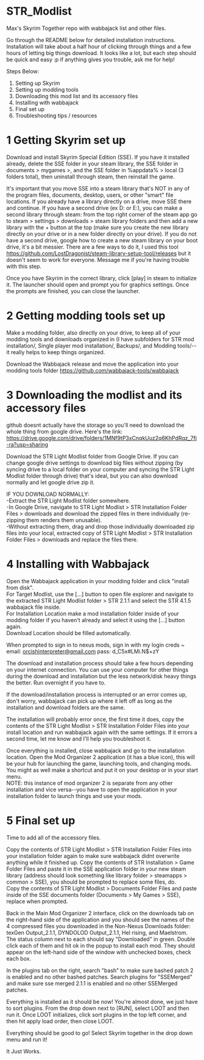 # STR_Modlist
Max's Skyrim Together repo with wabbajack list and other files.

Go through the README below for detailed installation instructions. Installation will take about a half hour of clicking through things and a few hours of letting big things download. It looks like a lot, but each step should be quick and easy :p if anything gives you trouble, ask me for help!

Steps Below:
1. Setting up Skyrim
2. Setting up modding tools
3. Downloading this mod list and its accessory files
4. Installing with wabbajack
5. Final set up
6. Troubleshooting tips / resources


# 1 Getting Skyrim set up
Download and install Skyrim Special Edition (SSE). If you have it installed already, delete the SSE folder in your steam library, the SSE folder in documents > mygames >, and the SSE folder in %appdata% > local (3 folders total), then uninstall through steam, then reinstall the game.

It's important that you move SSE into a steam library that's NOT in any of the program files, documents, desktop, users, or other "smart" file locations. If you already have a library directly on a drive, move SSE there and continue. If you have a second drive (ex D: or E:), you can make a second library through steam: from the top right corner of the steam app go to steam > settings > downloads > steam library folders and then add a new library with the + button at the top (make sure you create the new library directly on your drive or in a new folder directly on your drive). If you do not have a second drive, google how to create a new steam library on your boot drive, it's a bit messier. There are a few ways to do it, I used this tool https://github.com/LostDragonist/steam-library-setup-tool/releases but it doesn't seem to work for everyone. Message me if you're having trouble with this step.

Once you have Skyrim in the correct library, click [play] in steam to initialize it. The launcher should open and prompt you for graphics settings. Once the prompts are finished, you can close the launcher.


# 2 Getting modding tools set up
Make a modding folder, also directly on your drive, to keep all of your modding tools and downloads organized in (I have subfolders for STR mod installation/, Single player mod installation/, Backups/, and Modding tools/--it really helps to keep things organized.

Download the Wabbajack release and move the application into your modding tools folder https://github.com/wabbajack-tools/wabbajack


# 3 Downloading the modlist and its accessory files
github doesnt actually have the storage so you'll need to download the whole thing from google drive. Here's the link: https://drive.google.com/drive/folders/1MNf9tP3xCnqkUuz2q6KhPdRqz_7fi-ra?usp=sharing

Download the STR Light Modlist folder from Google Drive. If you can change google drive settings to download big files without zipping (by syncing drive to a local folder on your computer and syncing the STR Light Modlist folder through drive) that's ideal, but you can also download normally and let google drive zip it.

IF YOU DOWNLOAD NORMALLY:  
-Extract the STR Light Modlist folder somewhere.  
-In Google Drive, navigate to STR Light Modlist > STR Installation Folder Files > downloads and download the zipped files in there individually (re-zipping them renders them unusable).  
-Without extracting them, drag and drop those individually downloaded zip files into your local, extracted copy of STR Light Modlist > STR Installation Folder Files > downloads and replace the files there.


# 4 Installing with Wabbajack
Open the Wabbajack application in your modding folder and click "install from disk".  
For Target Modlist, use the [...] button to open file explorer and navigate to the extracted STR Light Modlist folder > STR 2.1.1 and select the STR 4.1.5 wabbajack file inside.  
For Installation Location make a mod installation folder inside of your modding folder if you haven't already and select it using the [...] button again.  
Download Location should be filled automatically.

When prompted to sign in to nexus mods, sign in with my login creds    ~    email: orcishinterpreter@gmail.com    pass: d_C5x#LMi.N$+zY

The download and installation process should take a few hours depending on your internet connection. You can use your computer for other things during the download and installation but the less network/disk heavy things the better. Run overnight if you have to.

If the download/installation process is interrupted or an error comes up, don't worry, wabbajack can pick up where it left off as long as the installation and download folders are the same.  

The installation will probably error once, the first time it does, copy the contents of the STR Light Modlist > STR Installation Folder Files into your install location and run wabbajack again with the same settings. If it errors a second time, let me know and I'll help you troubleshoot it.

Once everything is installed, close wabbajack and go to the installation location. Open the Mod Organizer 2 application (it has a blue icon), this will be your hub for launching the
game, launching tools, and changing mods. You might as well make a shortcut and put it on your desktop or in your start menu.  
NOTE: this instance of mod organizer 2 is separate from any other installation and vice versa--you have to open the application in your installation folder to launch things and use your mods.


# 5 Final set up
Time to add all of the accessory files.

Copy the contents of STR Light Modlist > STR Installation Folder Files into your installation folder again to make sure wabbajack didnt overwrite anything while it finished up.
Copy the contents of STR Installation > Game Folder Files and paste it in the SSE application folder in your new steam library (address should look something like
library folder > steamapps > common > SSE), you should be prompted to replace some files, do.  
Copy the contents of STR Light Modlist > Documents Folder Files and paste inside of the SSE documents folder (Documents > My Games > SSE), replace when prompted.


Back in the Main Mod Organizer 2 interface, click on the downloads tab on the right-hand side of the application and you should see the names of the 4 compressed files you downloaded in the Non-Nexus Downloads folder: texGen Output_2.1.1, DYNDOLOD Output_2.1.1, Hel rising, and Maelstrom. The status column next to each should say "Downloaded" in green. Double click each of them and hit ok in the popup to install each mod. They should appear on the left-hand side of the window with unchecked boxes, check each box.

In the plugins tab on the right, search "bash" to make sure bashed patch 2 is enabled and no other bashed patches. Search plugins for "SSEMerged" and make sure sse merged 2.1.1 is enabled and no other SSEMerged patches.

Everything is installed as it should be now! You're almost done, we just have to sort plugins. From the drop down next to [RUN], select LOOT and then run it. Once LOOT initializes, click sort plugins in the top left corner, and then hit apply load order, then close LOOT.

Everything should be good to go! Select Skyrim together in the drop down menu and run it!

It Just Works.
